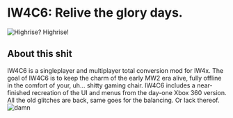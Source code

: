 # IW4C6: Relive the glory days.
![Highrise? Highrise!](https://github.com/CrazyCSIW6/iw4c6-raw/assets/51261276/506b1df9-da97-4c70-9230-ae23feab0e59)

## About this shit
IW4C6 is a singleplayer and multiplayer total conversion mod for IW4x.
The goal of IW4C6 is to keep the charm of the early MW2 era alive, fully offline in the comfort of your, uh... shitty gaming chair.
IW4C6 includes a near-finished recreation of the UI and menus from the day-one Xbox 360 version.
All the old glitches are back, same goes for the balancing. Or lack thereof.
![damn](https://github.com/CrazyCSIW6/iw4c6-raw/assets/51261276/c16cd57d-5931-4619-8477-26666ee586b8)
